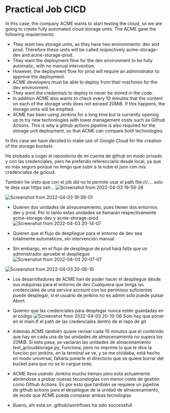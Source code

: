 # Practical Job CICD
In this case, the company ACME wants to start testing the cloud, so we are going to create fully automated cloud storage units. 
The ACME gave the following requierments:

- They want two storage units, as they have two environments: dev and prod. Therefore these units will be called respectively acme-storage-dev and acme-storage-prod.
- They want the deployment flow for the dev environment to be fully automatic, with no manual intervention.
- However, the deployment flow for prod will require an administrator to approve the deployment.
- ACME developers must be able to deploy from their machines for the dev environment.
- They want the credentials to deploy to never be stored in the code.
- In addition ACME also wants to check every 10 minutes that the content on each of the storage units does not exceed 20MiB. If this happens, the storage units will be emptied.
- ACME has been using Jenkins for a long time but is currently opening up to try new technologies with lower management costs such as Github Actions. This is why a github actions pipeline is also required for the storage unit deployment, so that ACME can compare both technologies.

In this case we have decided to make use of Google Cloud for the creation of the storage buckets 

He probado a coger el repositorio de mi cuenta de github en modo privado y con las credenciales, pero he preferido referenciarlo desde local, ya que es más seguro porque no tengo que subir a la nube el json con mis credenciales de gcloud.

También he visto que con el job dsl no te permite usar  el path file:///.... solo te deja usar https ssh...
![Screenshot from 2022-04-03 19-56-28](https://user-images.githubusercontent.com/95095337/161441747-1bba75ef-7017-44a2-909b-ccf132257601.png)


![Screenshot from 2022-04-03 19-56-01](https://user-images.githubusercontent.com/95095337/161441706-192d4c1a-7e10-48be-bbd0-d0036101edfd.png)


- Quieren dos unidades de almacenamiento, pues tienen dos entornos: dev y prod. Por lo tanto estas unidades se llamarán respectivamente acme-storage-dev y acme-storage-prod
![Screenshot from 2022-04-03 20-14-07](https://user-images.githubusercontent.com/95095337/161442120-530fae4e-6e09-48c6-8478-a86b57bbebbe.png)

- Quieren que el flujo de despliegue para el entorno de dev sea totalmente automáticos, sin intervención manual


- Sin embargo, en el flujo de despliegue de prod hará falta que un administrador apruebe el despliegue
![Screenshot from 2022-04-03 20-07-07](https://user-images.githubusercontent.com/95095337/161441846-17c5f2a3-7730-472a-9111-25981c2d7808.png)

![Screenshot from 2022-04-03 20-06-19](https://user-images.githubusercontent.com/95095337/161441814-63fbb71c-1048-4275-a038-cc20fa6852ab.png)


- Los desarrolladores de ACME han de poder hacer el despliegue desde sus máquinas para el entorno de dev
Cualquiera que tenga las credenciales de una service account con los perimisos suficientes puede desplegar, si el usuario de jenkins no es admin solo puede pulsar Abort. 

- Quieren que las credenciales para desplegar nunca estén guardadas en el código
![Screenshot from 2022-04-03 20-10-06](https://user-images.githubusercontent.com/95095337/161441965-3c5443ad-6886-4933-b8ab-426b75ca066b.png)
Solo hay que poner en el main.tf el path de las credenciales dentro de el repo de git

- Además ACME también quiere revisar cada 10 minutos que el contenido que hay en cada una de las unidades de almacenamiento no supera los 20MiB. Si esto pasa, se vaciarán las unidades de almacenamiento
test_gcloudstorage.py, Funciona, pero no imprime lo que le dice la funcion por jenkins, en la terminal se ve, y se me olvidaba, está hecho en modo universal, faltaría ponerle el directorio que se quiere borrar del bucket para que no se lo cargue todo.

- ACME lleva usando Jenkins mucho tiempo pero está actualmente abriéndose a probar nuevas teconologías con menor coste de gestión como Github Actions. Es por esto que también se requiere un pipeline de github actions para el despliegue de la unidad de almacenamiento, de modo que ACME pueda comparar ambas tecnologías
- Bueno, ahi está en .github/workflows ha sido successfull.
